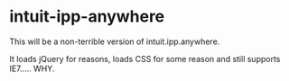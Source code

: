 # intuit-ipp-anywhere

This will be a non-terrible version of intuit.ipp.anywhere.

It loads jQuery for reasons, loads CSS for some reason and still supports IE7..... WHY.
